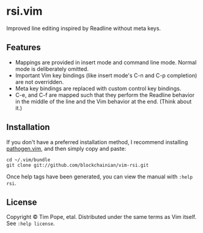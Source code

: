# rsi.vim

Improved line editing inspired by Readline without meta keys.

## Features

* Mappings are provided in insert mode and command line mode.  Normal mode is
  deliberately omitted.
* Important Vim key bindings (like insert mode's C-n and C-p completion) are
  not overridden.
* Meta key bindings are replaced with custom control key bindings.
* C-e, and C-f are mapped such that they perform the Readline behavior in the
  middle of the line and the Vim behavior at the end.  (Think about it.)

## Installation

If you don't have a preferred installation method, I recommend
installing [pathogen.vim](https://github.com/tpope/vim-pathogen), and
then simply copy and paste:

    cd ~/.vim/bundle
    git clone git://github.com/blockchainian/vim-rsi.git

Once help tags have been generated, you can view the manual with
`:help rsi`.

## License

Copyright © Tim Pope, etal.  Distributed under the same terms as Vim itself.
See `:help license`.
